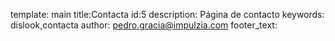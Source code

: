 template: main
title:Contacta
id:5
description: Página de contacto
keywords: dislook,contacta
author: pedro.gracia@impulzia.com
footer_text: 

